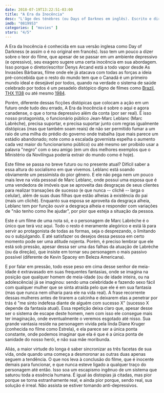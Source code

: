 ```yaml
---
date: 2018-07-19T13:22:51-03:00
title: "A Era da Inocência"
desc: "L'âge des ténèbres (ou Days of Darknes em inglês). Escrito e dirigido por Denys Arcand. Com Marc Labrèche, Diane Kruger, Sylvie Léonard."
imdb: "0819953"
categories: [ "movies" ]
stars: "4/5"
---
```

A Era da Inocência é conhecida em sua versão inglesa como Day of Darkness (e assim o é no original em francês). Isso tem um pouco a dizer sobre o teor do filme, que apesar de se passar em um ambiente depressivo (e opressivo), seu exagero sugere uma certa inocência em sua abordagem. Isso porque o diretor/escritor Denys Arcand está a todo vapor desde As Invasões Bárbaras, filme onde ele já atacava com todas as forças a ideia pré-concebida que o resto do mundo tem que o Canadá é um primeiro mundo ideal e desejável por todos, quando na verdade o sistema de saúde celebrado por todos é um pesadelo distópico digno de filmes como [Brazil](/brazil-o-filme), [THX 1138](/thx-1138) ou até mesmo [1984](/1984).

Porém, diferente dessas ficções distópicas que colocam a ação em um futuro onde tudo deu errado, A Era da Inocência é sobre o aqui e agora canadense, o que o torna depressivo além da conta (por ser real). E isso nosso protagonista, o funcionário público Jean-Marc Leblanc (Marc Labrèche), precisa suportar, e precisa suportar junto com regras igualmente distópicas (mas que também soam reais) de não ser permitido fumar a um raio de uma milha do prédio do governo onde trabalha (que mais parece um estádio abandonado; note como a escalada governista espelha o aumento cada vez maior do funcionarismo público) ou até mesmo ser proibido usar a palavra "negro" com o seu amigo (em um dos melhores exemplos que o Ministério da Novilíngua poderia extrair do mundo como é hoje).

Este filme se passa no breve futuro ou no presente atual? Difícil saber a essa altura do socialismo em que vivemos. Leblanc está soando obviamente um pessimista do pior gênero. E ele não pega nem um pouco mais leve na vida pessoal de Marc Leblanc, onde possui uma esposa que é uma vendedora de imóveis que se aproveita das desgraças de seus clientes para realizar transações de sucesso (e que nunca -- clichê -- larga o celular), além de suas duas filhas que estão alheias à existência do pai (mais um clichê). Enquanto sua esposa se aproveita da desgraça alheia, Leblanc tem por função ouvir a desgraça alheia e responder com variações de "não tenho como lhe ajudar", por pior que esteja a situação da pessoa.

Este é um filme de uma nota só, e o personagem de Marc Labrèche é o único que terá voz aqui. Todo o resto é meramente alegórico e está lá para servir ao protagonista de todas as formas, seja o desprezando, o limitando ou o subjulgando. E até satisfazer os desejos dessa pessoa em certo momento pode ser uma atitude nojenta. Porém, é preciso lembrar que ele está sob pressão, apesar dessa ser uma das falhas da atuação de Labrèche (ou da direção), que insiste em tornar seu personagem o mais passivo possível (diferente de Kevin Spacey em Beleza Americana).

E por falar em pressão, todo esse peso em cima desse senhor de meia-idade é extravasado em suas frequentes fantasias, onde se imagina na posição que qualquer homem de meia-idade (ou de idade inteira, ou na adolescência) já se imaginou: sendo uma celebridade e fazendo sexo fácil com qualquer mulher que se sinta atraída pelo que ele é em sua fantasia (mas que nunca nem olharia para ele na vida real). A frase recorrente dessas mulheres antes de tirarem a calcinha e deixarem elas a penetrar por trás é "me sinto indefesa diante de alguém com sucesso X" (sucesso X depende da fantasia atual). Essa repetição deixa claro que, apesar desse ser o sistema de escape deste homem, nem com isso ele consegue mais ter imaginação, onde eventualmente o veremos esgotado até nisso. Sua grande vantasia reside na personagem vivida pela linda Diane Kruger (conhecida no filme como Estrela), e ela parece ser a única ponta constante, onde podemos imaginar que ela é que é a única ponta de sanidade do nosso herói, e não sua mãe moribunda.

Aliás, a maior virtude do longa é saber sincronizar as três facetas de sua vida, onde quando uma começa a desmoronar as outras duas apenas seguem a tendência. O que nos leva à conclusão do filme, que é inocente demais para funcionar, e que nunca esteve ligado a qualquer traço do personagem até então. Isso soa um escapismo ingênuo de um sistema que saturou toda a essência humana. É igual às distopias já citadas, mas pior porque se torna estranhamente real, e ainda pior porque, sendo real, sua solução é irreal. Não assista se estiver tomando anti-depressivos.
